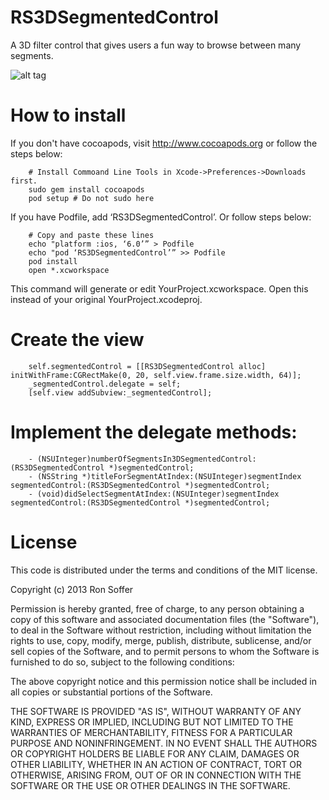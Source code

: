 RS3DSegmentedControl
====================

A 3D filter control that gives users a fun way to browse between many segments.

![alt tag](https://raw.github.com/rsoffer/RS3DSegmentedControl/master/sample.gif)

# How to install

If you don't have cocoapods, visit http://www.cocoapods.org or follow the steps below:

~~~
	# Install Commoand Line Tools in Xcode->Preferences->Downloads first.
	sudo gem install cocoapods
	pod setup # Do not sudo here
~~~

If you have Podfile, add ‘RS3DSegmentedControl’. Or follow steps below:

~~~
	# Copy and paste these lines
	echo "platform :ios, ‘6.0’” > Podfile
	echo "pod ‘RS3DSegmentedControl’” >> Podfile
	pod install
	open *.xcworkspace
~~~
This command will generate or edit YourProject.xcworkspace. Open this instead of your original YourProject.xcodeproj.


# Create the view

~~~
	self.segmentedControl = [[RS3DSegmentedControl alloc] initWithFrame:CGRectMake(0, 20, self.view.frame.size.width, 64)];
	_segmentedControl.delegate = self;
	[self.view addSubview:_segmentedControl];
~~~



# Implement the delegate methods:
~~~
	- (NSUInteger)numberOfSegmentsIn3DSegmentedControl:(RS3DSegmentedControl *)segmentedControl;
	- (NSString *)titleForSegmentAtIndex:(NSUInteger)segmentIndex segmentedControl:(RS3DSegmentedControl *)segmentedControl;
	- (void)didSelectSegmentAtIndex:(NSUInteger)segmentIndex segmentedControl:(RS3DSegmentedControl *)segmentedControl;
~~~





# License

 This code is distributed under the terms and conditions of the MIT license.

 Copyright (c) 2013 Ron Soffer

 Permission is hereby granted, free of charge, to any person obtaining a copy
 of this software and associated documentation files (the "Software"), to deal
 in the Software without restriction, including without limitation the rights
 to use, copy, modify, merge, publish, distribute, sublicense, and/or sell
 copies of the Software, and to permit persons to whom the Software is
 furnished to do so, subject to the following conditions:

 The above copyright notice and this permission notice shall be included in
 all copies or substantial portions of the Software.

 THE SOFTWARE IS PROVIDED "AS IS", WITHOUT WARRANTY OF ANY KIND, EXPRESS OR
 IMPLIED, INCLUDING BUT NOT LIMITED TO THE WARRANTIES OF MERCHANTABILITY,
 FITNESS FOR A PARTICULAR PURPOSE AND NONINFRINGEMENT. IN NO EVENT SHALL THE
 AUTHORS OR COPYRIGHT HOLDERS BE LIABLE FOR ANY CLAIM, DAMAGES OR OTHER
 LIABILITY, WHETHER IN AN ACTION OF CONTRACT, TORT OR OTHERWISE, ARISING FROM,
 OUT OF OR IN CONNECTION WITH THE SOFTWARE OR THE USE OR OTHER DEALINGS IN
 THE SOFTWARE.
